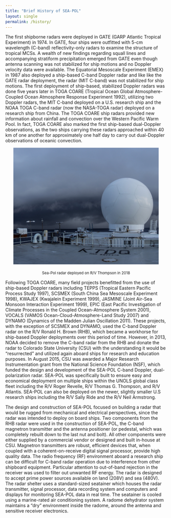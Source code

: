 ```yaml
---
title: "Brief History of SEA-POL"
layout: single
permalink: /history/  
---
```


The first shipborne radars were deployed in GATE (GARP Atlantic Tropical Experiment) in 1974. In GATE, four ships were outfitted with 5-cm wavelength (C-band) reflectivity-only radars to examine the structure of tropical MCSs. A wealth of new findings regarding squall lines and accompanying stratiform precipitation emerged from GATE even though antenna scanning was not stabilized for ship motions and no Doppler velocity data were available. The Equatorial Mesoscale Experiment (EMEX) in 1987 also deployed a ship-based C-band Doppler radar and like like the GATE radar deployment, the radar (MIT C-band) was not stabilized for ship motions. The first deployment of ship-based, stabilized Doppler radars was done five years later in TOGA COARE (Tropical Ocean Global Atmosphere-Coupled Ocean Atmosphere Response Experiment 1992), utilizing two Doppler radars, the MIT C-band deployed on a U.S. research ship and the NOAA TOGA C-band radar (now the NASA-TOGA radar) deployed on a research ship from China. The TOGA COARE ship radars provided new information about rainfall and convection over the Western Pacific Warm Pool. In fact, TOGA COARE also marked the first ship-based dual-Doppler observations, as the two ships carrying these radars approached within 40 km of one another for approximately one half day to carry out dual-Doppler observations of oceanic convection.

<center><div>
<img src="/assets/seapol_piston2018.jpg" width="90%" alt="Sea-Pol in 2018"></div>
<p><small><italic> Sea-Pol radar deployed on R/V Thompson in 2018 </italic></small></p>
</center>

Following TOGA COARE, many field projects benefitted from the use of ship-based Doppler radars including TEPPS (Tropical Eastern Pacific Process Study 1997), SCSMEX (South China Sea Mesoscale Experiment 1998), KWAJEX (Kwajalein Experiment 1999), JASMINE (Joint Air-Sea Monsoon Interaction Experiment 1999), EPIC (East Pacific Investigation of Climate Processes in the Coupled Ocean-Atmosphere System 2001), VOCALS (VAMOS Ocean-Cloud-Atmosphere-Land Study 2007) and DYNAMO (Dynamics of the Madden Julian Oscillation 2011). These projects, with the exception of SCSMEX and DYNAMO, used the C-band Doppler radar on the R/V Ronald H. Brown (RHB), which became a workhorse for ship-based Doppler deployments over this period of time. However, in 2013, NOAA decided to remove the C-band radar from the RHB and donate the radar to Colorado State University (CSU) with the understanding it would be “resurrected” and utilized again aboard ships for research and education purposes. In August 2015, CSU was awarded a Major Research Instrumentation grant from the National Science Foundation (NSF), which funded the design and development of the SEA-POL C-band Doppler, dual-polarization radar. SEA-POL was specifically built to ensure easy and economical deployment on multiple ships within the UNOLS global class fleet including the R/V Roger Revelle, R/V Thomas G. Thompson, and R/V Atlantis. SEA-POL can also be deployed on the newer, slightly smaller U.S research ships including the R/V Sally Ride and the R/V Neil Armstrong.

The design and construction of SEA-POL focused on building a radar that would be rugged from mechanical and electrical perspectives, since the radar was intended to deploy on board ships. Two components from the RHB radar were used in the construction of SEA-POL, the C-band magnetron transmitter and the antenna positioner (or pedestal, which was completely rebuilt down to the last nut and bolt). All other components were either supplied by a commercial vendor or designed and built in-house at CSU. Magnetron transmitters are robust, efficient devices that, when coupled with a coherent-on-receive digital signal processor, provide high quality data. The radio frequency (RF) environment aboard a research ship can be difficult for C-band radar operation due to interference from other shipboard equipment. Particular attention to out-of-band rejection in the receiver was used to filter out unwanted RF energy. The radar is designed to accept prime power sources available on land (208V) and sea (480V). The radar shelter uses a standard-sized seatainer which houses the radar transmitter, signal processor, data recording system and computers and displays for monitoring SEA-POL data in real time. The seatainer is cooled using a marine-rated air conditioning system. A radome dehydrator system maintains a “dry” environment inside the radome, around the antenna and sensitive receiver electronics.
